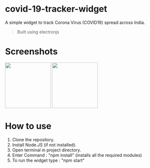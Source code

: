# covid-19-tracker-widget
A simple widget to track Corona Virus (COVID19) spread across India.
> Built using electronjs

# Screenshots
<img src="https://imgur.com/h7nrk9c.png" height="150px">
<img src="https://imgur.com/4dNIT9T.png" height="150px">

# How to use
1. Clone the repository.
2. Install Node.JS (if not installed).
3. Open terminal in project directory.
4. Enter Command : "npm install" (installs all the required modules)
5. To run the widget type : "npm start"
